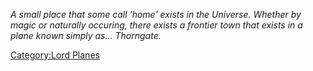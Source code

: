 *A small place that some call 'home' exists in the Universe. Whether by
magic or naturally occuring, there exists a frontier town that exists in
a plane known simply as... Thorngate.*

[Category:Lord Planes](Category:Lord_Planes "wikilink")
